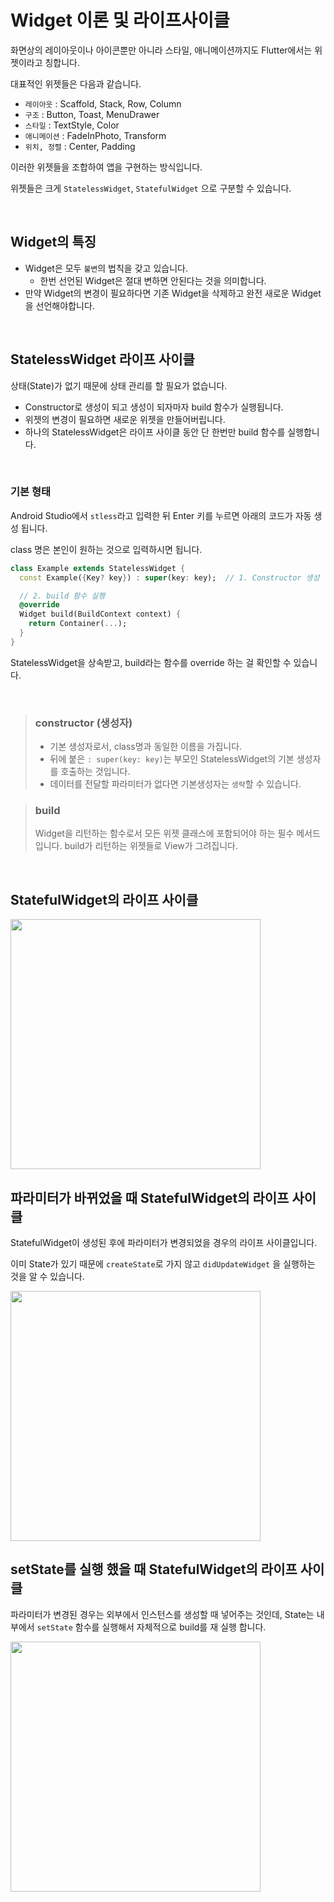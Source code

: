 # Widget 이론 및 라이프사이클

화면상의 레이아웃이나 아이콘뿐만 아니라 스타일, 애니메이션까지도 Flutter에서는 위젯이라고 칭합니다.

대표적인 위젯들은 다음과 같습니다.

- `레이아웃` : Scaffold, Stack, Row, Column
- `구조` : Button, Toast, MenuDrawer
- `스타일` : TextStyle, Color
- `애니메이션` : FadeInPhoto, Transform
- `위치, 정렬` : Center, Padding

이러한 위젯들을 조합하여 앱을 구현하는 방식입니다.

위젯들은 크게 `StatelessWidget`, `StatefulWidget` 으로 구분할 수 있습니다.

<br />

## Widget의 특징

- Widget은 모두 `불변`의 법칙을 갖고 있습니다.
  - 한번 선언된 Widget은 절대 변하면 안된다는 것을 의미합니다.
- 만약 Widget의 변경이 필요하다면 기존 Widget을 삭제하고 완전 새로운 Widget을 선언해야합니다.

<br />

## StatelessWidget 라이프 사이클

상태(State)가 없기 때문에 상태 관리를 할 필요가 없습니다.

- Constructor로 생성이 되고 생성이 되자마자 build 함수가 실행됩니다.
- 위젯의 변경이 필요하면 새로운 위젯을 만들어버립니다.
- 하나의 StatelessWidget은 라이프 사이클 동안 단 한번만 build 함수를 실행합니다.

<br />

### 기본 형태

Android Studio에서 `stless`라고 입력한 뒤 Enter 키를 누르면 아래의 코드가 자동 생성 됩니다.

class 명은 본인이 원하는 것으로 입력하시면 됩니다.

``` dart
class Example extends StatelessWidget {
  const Example({Key? key}) : super(key: key);  // 1. Constructor 생성

  // 2. build 함수 실행
  @override
  Widget build(BuildContext context) {
    return Container(...);
  }
}
```

StatelessWidget을 상속받고, build라는 함수를 override 하는 걸 확인할 수 있습니다.

<br />

> ### constructor (생성자)
>
> - 기본 생성자로서, class명과 동일한 이름을 가집니다. 
> - 뒤에 붙은 `: super(key: key)`는 부모인 StatelessWidget의 기본 생성자를 호출하는 것입니다.
> - 데이터를 전달할 파라미터가 없다면 기본생성자는 `생략`할 수 있습니다.

> ### build
>
> Widget을 리턴하는 함수로서 모든 위젯 클래스에 포함되어야 하는 필수 메서드입니다. build가 리턴하는 위젯들로 View가 그려집니다.

<br />

## StatefulWidget의 라이프 사이클

<img src="https://user-images.githubusercontent.com/68320595/213097287-ff1a4bb4-df0c-42c5-82fb-a167bcb8325f.png" height="400" />

<br />

## 파라미터가 바뀌었을 때 StatefulWidget의 라이프 사이클

StatefulWidget이 생성된 후에 파라미터가 변경되었을 경우의 라이프 사이클입니다.

이미 State가 있기 때문에 `createState`로 가지 않고 `didUpdateWidget` 을 실행하는 것을 알 수 있습니다.

<img src="https://user-images.githubusercontent.com/68320595/213098133-33f55bc4-469d-49e6-ba4b-3b11c0608952.png" height="400" />

<br />

## setState를 실행 했을 때 StatefulWidget의 라이프 사이클

파라미터가 변경된 경우는 외부에서 인스턴스를 생성할 때 넣어주는 것인데, State는 내부에서 `setState` 함수를 실행해서 자체적으로 build를 재 실행 합니다.

<img src="https://user-images.githubusercontent.com/68320595/213098852-d1e6f1de-2c40-46fb-aa90-a855cd48bbd8.png" height="400" />